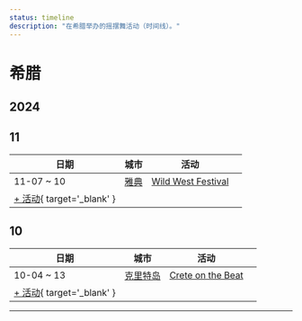 ```yaml
---
status: timeline
description: "在希腊举办的摇摆舞活动（时间线）。"
---
```


# 希腊

## 2024

## 11

| 日期 | 城市 | 活动 | |
| --- | --- | --- | --- |
| 11-07 ~ 10 | [雅典](by_city.md#athens) | [Wild West Festival](wild-west-festival-2024.md) |  |
| [+ 活动](https://github.com/swingdance/events/issues/new?assignees=&labels=add+event&projects=&template=02-add_entity.yml&title=%5B2024%2Fgr%5D%20%3CName%3E&region=gr&province=&city=&org_id=&date_starts=2024-11-&date_ends=2024-11-){ target='_blank' }

## 10

| 日期 | 城市 | 活动 | |
| --- | --- | --- | --- |
| 10-04 ~ 13 | [克里特岛](by_city.md#crete) | [Crete on the Beat](crete-on-the-beat-2024.md) |  |
| [+ 活动](https://github.com/swingdance/events/issues/new?assignees=&labels=add+event&projects=&template=02-add_entity.yml&title=%5B2024%2Fgr%5D%20%3CName%3E&region=gr&province=&city=&org_id=&date_starts=2024-10-&date_ends=2024-10-){ target='_blank' }

---


